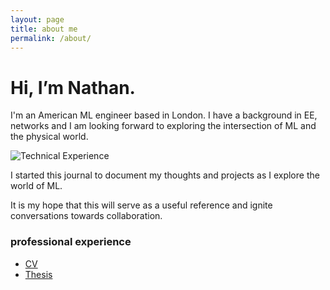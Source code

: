 ```yaml
---
layout: page
title: about me
permalink: /about/
---
```


# Hi, I’m Nathan. 

I'm an American ML engineer based in London. I have a background in EE, networks and I am looking forward to exploring the intersection of ML and the physical world. 

![Technical Experience](https://itsnemoooo.github.io/assets/images/skills.png)

I started this journal to document my thoughts and projects as I explore the world of ML. 

It is my hope that this will serve as a useful reference and ignite conversations towards collaboration.

### professional experience
- [CV](assets/NCarey.pdf)
- [Thesis](assets/Thesis.pdf)